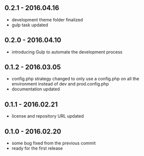 ## 0.2.1 - 2016.04.16

* development theme folder finalized
* gulp task updated

## 0.2.0 - 2016.04.10

* introducing Gulp to automate the development process

## 0.1.2 - 2016.03.05

* config.php strategy changed to only use a config.php on all the environment instead of dev and prod.config.php
* documentation updated

## 0.1.1 - 2016.02.21

* license and repository URL updated

## 0.1.0 - 2016.02.20

* some bug fixed from the previous commit
* ready for the first release
